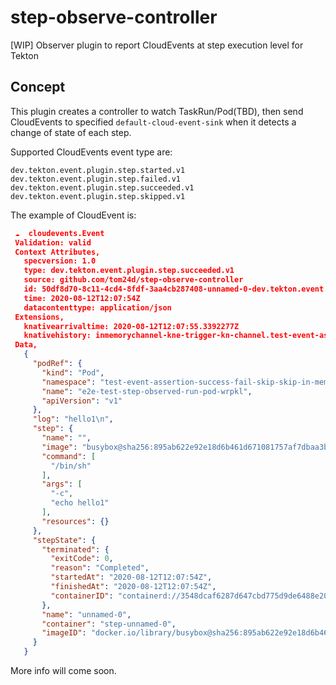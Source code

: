 # step-observe-controller  
[WIP] Observer plugin to report CloudEvents at step execution level for Tekton  

## Concept  

This plugin creates a controller to watch TaskRun/Pod(TBD), then send CloudEvents to specified `default-cloud-event-sink` when it detects a change of state of each step.  

Supported CloudEvents event type are:
```
dev.tekton.event.plugin.step.started.v1  
dev.tekton.event.plugin.step.failed.v1
dev.tekton.event.plugin.step.succeeded.v1
dev.tekton.event.plugin.step.skipped.v1
```

The example of CloudEvent is:
```json
 ☁️  cloudevents.Event
 Validation: valid
 Context Attributes,
   specversion: 1.0
   type: dev.tekton.event.plugin.step.succeeded.v1
   source: github.com/tom24d/step-observe-controller
   id: 50df8d70-8c11-4cd4-8fdf-3aa4cb287408-unnamed-0-dev.tekton.event.plugin.step.succeeded.v1
   time: 2020-08-12T12:07:54Z
   datacontenttype: application/json
 Extensions,
   knativearrivaltime: 2020-08-12T12:07:55.3392277Z
   knativehistory: inmemorychannel-kne-trigger-kn-channel.test-event-assertion-success-fail-skip-skip-in-memory-chan7f5q7.svc.cluster.local
 Data,
   {
     "podRef": {
       "kind": "Pod",
       "namespace": "test-event-assertion-success-fail-skip-skip-in-memory-chan7f5q7",
       "name": "e2e-test-step-observed-run-pod-wrpkl",
       "apiVersion": "v1"
     },
     "log": "hello1\n",
     "step": {
       "name": "",
       "image": "busybox@sha256:895ab622e92e18d6b461d671081757af7dbaa3b00e3e28e12505af7817f73649",
       "command": [
         "/bin/sh"
       ],
       "args": [
         "-c",
         "echo hello1"
       ],
       "resources": {}
     },
     "stepState": {
       "terminated": {
         "exitCode": 0,
         "reason": "Completed",
         "startedAt": "2020-08-12T12:07:54Z",
         "finishedAt": "2020-08-12T12:07:54Z",
         "containerID": "containerd://3548dcaf6287d647cbd775d9de6488e2024cbb8f436f71f78a1e4e8bab0eece5"
       },
       "name": "unnamed-0",
       "container": "step-unnamed-0",
       "imageID": "docker.io/library/busybox@sha256:895ab622e92e18d6b461d671081757af7dbaa3b00e3e28e12505af7817f73649"
     }
   }
```

More info will come soon.  

